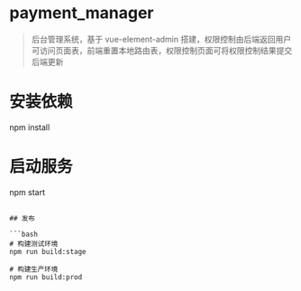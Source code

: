 # payment_manager

> 后台管理系统，基于 vue-element-admin 搭建，权限控制由后端返回用户可访问页面表，前端重置本地路由表，权限控制页面可将权限控制结果提交后端更新

# 安装依赖
npm install

# 启动服务
npm start
```

## 发布

```bash
# 构建测试环境
npm run build:stage

# 构建生产环境
npm run build:prod
```
